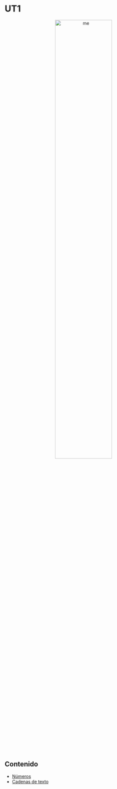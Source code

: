 # UT1

<div align=center>
<img src="../extras/pixel-jeff-matrix-s.gif" alt="me" width="60%">
</div>

## Contenido
- [Números](https://github.com/Chugani05/programacion/tree/main/ut1/numeros)
- [Cadenas de texto](https://github.com/Chugani05/programacion/tree/main/ut1/cadenas%20de%20texto)
